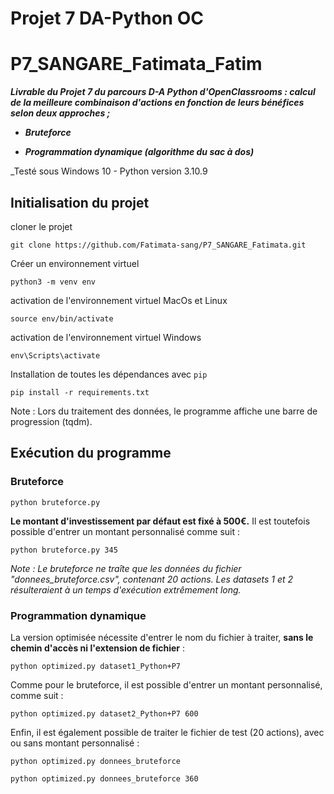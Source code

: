   # Projet 7 DA-Python OC 
  # P7_SANGARE_Fatimata_Fatim

***Livrable du Projet 7 du parcours D-A Python d'OpenClassrooms : 
calcul de la meilleure combinaison d'actions en fonction de leurs bénéfices selon deux approches ;***

- ***Bruteforce***

- ***Programmation dynamique (algorithme du sac à dos)***

_Testé sous Windows 10 - Python version 3.10.9


## Initialisation du projet

cloner le projet

```
git clone https://github.com/Fatimata-sang/P7_SANGARE_Fatimata.git
```
Créer un environnement virtuel

```
python3 -m venv env 
``` 
activation de l'environnement virtuel MacOs et Linux

```
source env/bin/activate
```
activation de l'environnement virtuel Windows

```
env\Scripts\activate 
```

Installation de toutes les dépendances avec `pip`

```
pip install -r requirements.txt
```


Note : Lors du traitement des données, le programme affiche une barre de progression (tqdm).

## Exécution du programme

### Bruteforce

    python bruteforce.py

**Le montant d'investissement par défaut est fixé à 500€.** Il est toutefois possible d'entrer un montant personnalisé comme suit :

    python bruteforce.py 345

*Note : Le bruteforce ne traîte que les données du fichier "donnees_bruteforce.csv", contenant 20 actions. Les datasets 1 et 2 résulteraient à un temps d'exécution extrêmement long.*

### Programmation dynamique

La version optimisée nécessite d'entrer le nom du fichier à traiter, **sans le chemin d'accès ni l'extension de fichier** :

    python optimized.py dataset1_Python+P7 

Comme pour le bruteforce, il est possible d'entrer un montant personnalisé, comme suit :

    python optimized.py dataset2_Python+P7 600

Enfin, il est également possible de traiter le fichier de test (20 actions), avec ou sans montant personnalisé :

    python optimized.py donnees_bruteforce

    python optimized.py donnees_bruteforce 360
